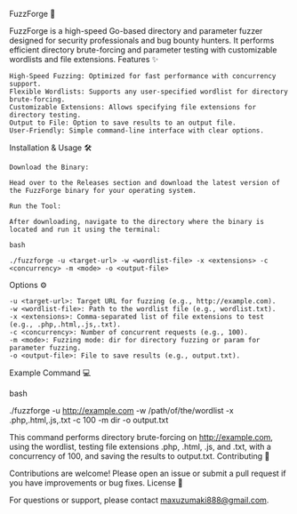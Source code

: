FuzzForge 🚀

FuzzForge is a high-speed Go-based directory and parameter fuzzer designed for security professionals and bug bounty hunters. It performs efficient directory brute-forcing and parameter testing with customizable wordlists and file extensions.
Features ✨

    High-Speed Fuzzing: Optimized for fast performance with concurrency support.
    Flexible Wordlists: Supports any user-specified wordlist for directory brute-forcing.
    Customizable Extensions: Allows specifying file extensions for directory testing.
    Output to File: Option to save results to an output file.
    User-Friendly: Simple command-line interface with clear options.

Installation & Usage 🛠️

    Download the Binary:

    Head over to the Releases section and download the latest version of the FuzzForge binary for your operating system.

    Run the Tool:

    After downloading, navigate to the directory where the binary is located and run it using the terminal:

    bash

    ./fuzzforge -u <target-url> -w <wordlist-file> -x <extensions> -c <concurrency> -m <mode> -o <output-file>

Options ⚙️

    -u <target-url>: Target URL for fuzzing (e.g., http://example.com).
    -w <wordlist-file>: Path to the wordlist file (e.g., wordlist.txt).
    -x <extensions>: Comma-separated list of file extensions to test (e.g., .php,.html,.js,.txt).
    -c <concurrency>: Number of concurrent requests (e.g., 100).
    -m <mode>: Fuzzing mode: dir for directory fuzzing or param for parameter fuzzing.
    -o <output-file>: File to save results (e.g., output.txt).

Example Command 💻

bash

./fuzzforge -u http://example.com -w /path/of/the/wordlist -x .php,.html,.js,.txt -c 100 -m dir -o output.txt

This command performs directory brute-forcing on http://example.com, using the wordlist, testing file extensions .php, .html, .js, and .txt, with a concurrency of 100, and saving the results to output.txt.
Contributing 🤝

Contributions are welcome! Please open an issue or submit a pull request if you have improvements or bug fixes.
License 📜

For questions or support, please contact maxuzumaki888@gmail.com.